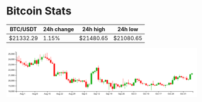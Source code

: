 # Bitcoin Stats

BTC/USDT|24h change|24h high|24h low|
|---|---|---|---|
|$21332.29|1.15%|$21480.65|$21080.65|

<img src="./chart.svg">
